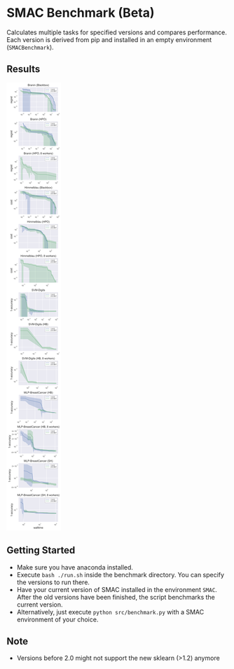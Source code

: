 # SMAC Benchmark (Beta)

Calculates multiple tasks for specified versions and compares performance.
Each version is derived from pip and installed in an empty environment (``SMACBenchmark``).


## Results

![trajectory_trials](report/trajectory_walltime.png "Trajectory (Walltime)")


## Getting Started

- Make sure you have anaconda installed.
- Execute ``bash ./run.sh`` inside the benchmark directory. You can specify the versions to run there.
- Have your current version of SMAC installed in the environment ``SMAC``. After the old versions have been finished, the script benchmarks the current version.
- Alternatively, just execute ``python src/benchmark.py`` with a SMAC environment of your   choice.


## Note

- Versions before 2.0 might not support the new sklearn (>1.2) anymore
